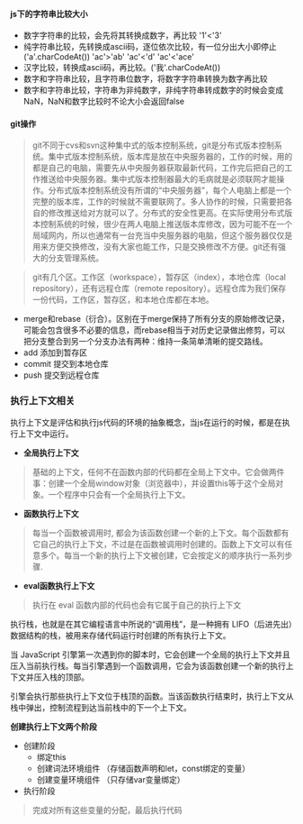 #### js下的字符串比较大小 ####
- 数字字符串的比较，会先将其转换成数字，再比较
    '1'<'3'
- 纯字符串比较，先转换成ascii码，逐位依次比较，有一位分出大小即停止 ('a'.charCodeAt())
    'ac'>'ab' 'ac'<'d' 'ac'<'ace'
- 汉字比较，转换成ascii码，再比较。('我'.charCodeAt())
- 数字和字符串比较，且字符串位数字，将数字字符串转换为数字再比较
- 数字和字符串比较，字符串为非纯数字，非纯字符串转成数字的时候会变成NaN，NaN和数字比较时不论大小会返回false

#### git操作 ####
>git不同于cvs和svn这种集中式的版本控制系统，git是分布式版本控制系统。集中式版本控制系统，版本库是放在中央服务器的，工作的时候，用的都是自己的电脑，需要先从中央服务器获取最新代码，工作完后把自己的工作推送给中央服务器。集中式版本控制器最大的毛病就是必须联网才能操作。分布式版本控制系统没有所谓的“中央服务器”，每个人电脑上都是一个完整的版本库，工作的时候就不需要联网了。多人协作的时候，只需要把各自的修改推送给对方就可以了。分布式的安全性更高。在实际使用分布式版本控制系统的时候，很少在两人电脑上推送版本库修改，因为可能不在一个局域网内，所以也通常有一台充当中央服务器的电脑，但这个服务器仅仅是用来方便交换修改，没有大家也能工作，只是交换修改不方便。git还有强大的分支管理系统。

>git有几个区。工作区（workspace），暂存区（index），本地仓库（local repository），还有远程仓库（remote repository）。远程仓库为我们保存一份代码，工作区，暂存区，和本地仓库都在本地。

- merge和rebase（衍合）。区别在于merge保持了所有分支的原始修改记录，可能会包含很多不必要的信息，而rebase相当于对历史记录做出修剪，可以
把分支整合到另一个分支办法有两种：维持一条简单清晰的提交路线。
- add 添加到暂存区
- commit 提交到本地仓库
- push 提交到远程仓库

### 执行上下文相关 ###
执行上下文是评估和执行js代码的环境的抽象概念，当js在运行的时候，都是在执行上下文中运行。
- **全局执行上下文**
>基础的上下文，任何不在函数内部的代码都在全局上下文中。它会做两件事：创建一个全局window对象（浏览器中），并设置this等于这个全局对象。一个程序中只会有一个全局执行上下文。
- **函数执行上下文**
>每当一个函数被调用时, 都会为该函数创建一个新的上下文。每个函数都有它自己的执行上下文，不过是在函数被调用时创建的。函数上下文可以有任意多个。每当一个新的执行上下文被创建，它会按定义的顺序执行一系列步骤.
- **eval函数执行上下文**
>执行在 eval 函数内部的代码也会有它属于自己的执行上下文

执行栈，也就是在其它编程语言中所说的“调用栈”，是一种拥有 LIFO（后进先出）数据结构的栈，被用来存储代码运行时创建的所有执行上下文。

当 JavaScript 引擎第一次遇到你的脚本时，它会创建一个全局的执行上下文并且压入当前执行栈。每当引擎遇到一个函数调用，它会为该函数创建一个新的执行上下文并压入栈的顶部。

引擎会执行那些执行上下文位于栈顶的函数。当该函数执行结束时，执行上下文从栈中弹出，控制流程到达当前栈中的下一个上下文。

**创建执行上下文两个阶段**
- 创建阶段
  - 绑定this
  - 创建词法环境组件 （存储函数声明和let，const绑定的变量）
  - 创建变量环境组件 （只存储var变量绑定）
- 执行阶段
 >完成对所有这些变量的分配，最后执行代码
